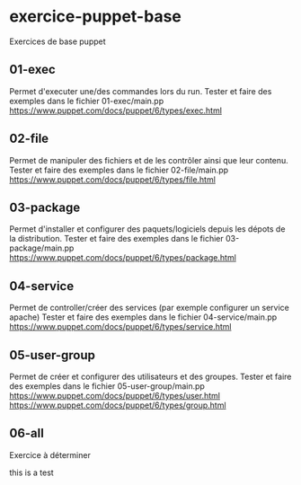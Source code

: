 # exercice-puppet-base
Exercices de base puppet

## 01-exec
Permet d'executer une/des commandes lors du run.
Tester et faire des exemples dans le fichier 01-exec/main.pp
https://www.puppet.com/docs/puppet/6/types/exec.html

## 02-file
Permet de manipuler des fichiers et de les contrôler ainsi que leur contenu.
Tester et faire des exemples dans le fichier 02-file/main.pp
https://www.puppet.com/docs/puppet/6/types/file.html

## 03-package
Permet d'installer et configurer des paquets/logiciels depuis les dépots de la distribution.
Tester et faire des exemples dans le fichier 03-package/main.pp
https://www.puppet.com/docs/puppet/6/types/package.html

## 04-service
Permet de controller/créer des services (par exemple configurer un service apache)
Tester et faire des exemples dans le fichier 04-service/main.pp
https://www.puppet.com/docs/puppet/6/types/service.html

## 05-user-group
Permet de créer et configurer des utilisateurs et des groupes.
Tester et faire des exemples dans le fichier 05-user-group/main.pp
https://www.puppet.com/docs/puppet/6/types/user.html
https://www.puppet.com/docs/puppet/6/types/group.html

## 06-all
Exercice à déterminer


this is a test 
